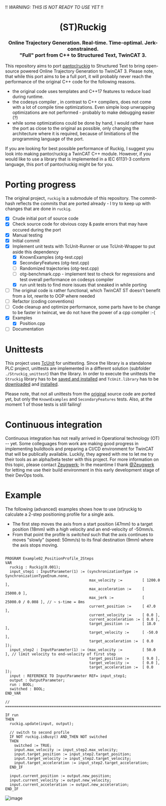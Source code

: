 !! *WARNING: THIS IS NOT READY TO USE YET* !!

<div align="center">
  <h1 align="center">(ST)Ruckig</h1>
  <h3 align="center">
    Online Trajectory Generation. Real-time. Time-optimal. Jerk-constrained.<br/>
    "Full" port from C++ to Structured Text, TwinCAT 3.
  </h3>
</div>

This repository aims to port [pantor/ruckig](https://github.com/pantor/ruckig) to Structured Text to bring open-source powered Online
Trajectory Generation to TwinCAT 3. Please note, that while this port aims to be a full port, it will probably never reach the performance 
of the original C++ code for the following reasons. 
- the original code uses templates and C++17 features to reduce load during runtime. 
- the codesys compiler , in contrast to C++ compilers, does not come with a lot of compile time optimizations. Even simple loop unwrapping optimizations are not performed - probably to make debugging easier (?)
- while some optimizations could be done by hand, I would rather have the port as close to the original as possible, only changing the architecture where it is required, because of limitiations of the programming language of the port.

If you are looking for best possible performance of Ruckig, I suggest you look into making pantor/ruckig a TwinCAT C++ module. However,
if you would like to use a library that is implemented in a IEC 61131-3 conform language, this port of pantor/ruckig might be for you.

# Porting progress

The original project, `ruckig` is a submodule of this repository. The commit-hash reflects the commits that are ported already - I try to keep up with changes that are done in `ruckig`.

- [x] Crude initial port of source code
- [x] Check source code for obvious copy & paste errors that may have occured during the port
- [x] Manual testing
- [x] Initial commit
- [x] Implement unit tests with TcUnit-Runner or use TcUnit-Wrapper to put aside this dependency
    - [x] KnownExamples (otg-test.cpp)
    - [x] SecondaryFeatures (otg-test.cpp)
    - [ ] Randomized trajectories (otg-test.cpp)
    - [ ] otg-benchmark.cpp - implement test to check for regressions and test overall performance on codesys compiler 
    - [x] run unit tests to find more issues that sneaked in while porting
- [ ] The original code is rather functional, which TwinCAT ST doesn't benefit from a lot, rewrite to OOP where needed
- [ ] Refactor (coding conventions)
- [ ] Code cleanup and optimize performance, some parts have to be change to be faster in twincat, we do not have the power of a cpp compiler :-(
- [x] Examples
  - [x] Position.cpp
- [ ] Documentation

# Unittests

This project uses [TcUnit](http://www.tcunit.org/) for unittesting. Since the library is a standalone PLC project, unittests are implemented in a different solution (subfolder `./Struckig_unittest`) than the library. In order to execute the unittests the `Struckig` library has to be [saved and installed](https://infosys.beckhoff.com/english.php?content=../content/1033/tc3_plc_intro/4189307403.html&id=) and `TcUnit.library` has to be [downloaded](https://github.com/tcunit/TcUnit/releases) and [installed](https://infosys.beckhoff.com/english.php?content=../content/1033/tc3_plc_intro/4189333259.html&id=).

Please note, that not all unittests from the [original](https://www.github.com/pantor/ruckig) source code are ported yet, but only the `KnownExamples` and `SecondaryFeatures` tests. Also, at the moment 1 of those tests is still failing!

# Continuous integration

Continuous integration has not really arrived in Operational technology (OT) -- yet. Some colleguages from work are making good progress in implementing buildtools and preparing a CI/CD environment for TwinCAT that will be publically available. Luckily, they agreed with me to let me try their tools as an
alpha/beta tester with this project. For more information on this topic, please contact [Zeugwerk](mailto:info@zeugwerk.at); In the meantime I
thank [@Zeugwerk](https://github.com/Zeugwerk) for letting me use their build environment in this early development stage of their DevOps tools.

# Example

The following (advanced) examples shows how to use (st)ruckig to calculate a 2-step positioning profile for a single axis.
 - The first step moves the axis from a start position (47mm) to a target position (18mm) with a *high* velocity and an end-velocity of -50mm/s.
 - From that point the profile is *switched* such that the axis continues to moves "slowly" (speed: 50mm/s) to its final destination (9mm) 
   where the axis stops moving.
```

PROGRAM Example02_PositionProfile_2Steps
VAR
  ruckig : Ruckig(0.001);
  input_step1 : InputParameter(1) := (synchronizationType := SynchronizationTypeEnum.none,
                                      max_velocity :=         [ 1200.0 ],
                                      max_acceleration :=     [ 25000.0 ],
                                      max_jerk :=             [ 25000.0 / 0.008 ], // ~ s-time = 8ms
                                      current_position :=     [ 47.0 ],
                                      current_velocity :=     [ 0.0 ],
                                      current_acceleration := [ 0.0 ],
                                      target_position :=      [ 18.0 ],
                                      target_velocity :=      [ -50.0 ],
                                      target_acceleration :=  [ 0.0 ]);
  input_step2 : InputParameter(1) := (max_velocity :=         [ 50.0 ], // limit velocity to end-velocity of first step
                                      target_position :=      [ 9.0 ],
                                      target_velocity :=      [ 0.0 ],
                                      target_acceleration :=  [ 0.0 ]);
  input : REFERENCE TO InputParameter REF= input_step1;                                    
  output : OutputParameter;    
  run : BOOL;
  switched : BOOL;
END_VAR

// =====================================================================================================================

IF run
THEN
  ruckig.update(input, output);
  
  // switch to second profile
  IF NOT ruckig.isBusy() AND_THEN NOT switched
  THEN
    switched := TRUE;
    input.max_velocity := input_step2.max_velocity;    
    input.target_position := input_step2.target_position;
    input.target_velocity := input_step2.target_velocity;    
    input.target_acceleration := input_step2.target_acceleration;
  END_IF
  
  input.current_position := output.new_position;
  input.current_velocity := output.new_velocity;
  input.current_acceleration := output.new_acceleration;
END_IF
```

![image](https://user-images.githubusercontent.com/11271989/126785368-205a491b-0acb-4a52-8b90-a6e3f1283a18.png)

